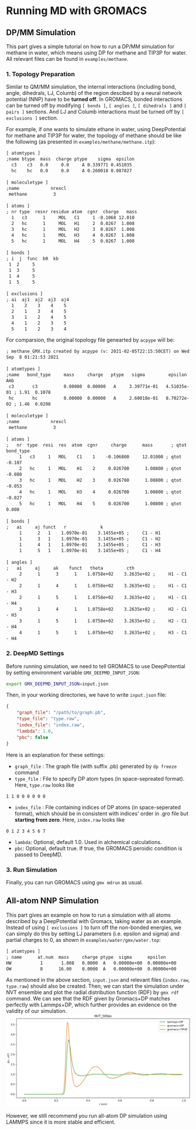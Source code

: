 # Running MD with GROMACS
## DP/MM Simulation
This part gives a simple tutorial on how to run a DP/MM simulation for methane in water, which means using DP for methane and TIP3P for water. All relevant files can be found in `examples/methane`.
### 1. Topology Preparation
Similar to QM/MM simulation, the internal interactions (including bond, angle, dihedrals, LJ, Columb) of the region descibed by a neural network potential (NNP) have to be **turned off**. In GROMACS, bonded interactions can be turned off by modifying `[ bonds ]`, `[ angles ]`, `[ dihedrals ]` and `[ pairs ]` sections. And LJ and Columb interactions must be turned off by `[ exclusions ]` section.

For example, if one wants to simulate ethane in water, using DeepPotential for methane and TIP3P for water, the topology of methane should be like the following (as presented in `examples/methane/methane.itp`):
```
[ atomtypes ]
;name btype  mass  charge ptype    sigma  epsilon
  c3    c3   0.0     0.0     A 0.339771 0.451035
  hc    hc   0.0     0.0     A 0.260018 0.087027

[ moleculetype ]
;name            nrexcl
 methane          3

[ atoms ]
; nr type  resnr residue atom  cgnr  charge   mass
  1   c3      1     MOL   C1     1 -0.1068 12.010
  2   hc      1     MOL   H1     2  0.0267  1.008
  3   hc      1     MOL   H2     3  0.0267  1.008
  4   hc      1     MOL   H3     4  0.0267  1.008
  5   hc      1     MOL   H4     5  0.0267  1.008

[ bonds ]
; i  j  func  b0  kb
 1  2     5        
 1  3     5        
 1  4     5        
 1  5     5        

[ exclusions ]
; ai  aj1  aj2  aj3  aj4
  1    2    3    4    5
  2    1    3    4    5
  3    1    2    4    5
  4    1    2    3    5
  5    1    2    3    4
```
For comparsion, the original topology file genearted by `acpype` will be:
```
; methane_GMX.itp created by acpype (v: 2021-02-05T22:15:50CET) on Wed Sep  8 01:21:53 2021

[ atomtypes ]
;name   bond_type     mass     charge   ptype   sigma         epsilon       Amb
 c3       c3          0.00000  0.00000   A     3.39771e-01   4.51035e-01 ; 1.91  0.1078
 hc       hc          0.00000  0.00000   A     2.60018e-01   8.70272e-02 ; 1.46  0.0208

[ moleculetype ]
;name            nrexcl
 methane          3

[ atoms ]
;   nr  type  resi  res  atom  cgnr     charge      mass       ; qtot   bond_type
     1   c3     1   MOL    C1    1    -0.106800     12.01000 ; qtot -0.107
     2   hc     1   MOL    H1    2     0.026700      1.00800 ; qtot -0.080
     3   hc     1   MOL    H2    3     0.026700      1.00800 ; qtot -0.053
     4   hc     1   MOL    H3    4     0.026700      1.00800 ; qtot -0.027
     5   hc     1   MOL    H4    5     0.026700      1.00800 ; qtot 0.000

[ bonds ]
;   ai     aj funct   r             k
     1      2   1    1.0970e-01    3.1455e+05 ;     C1 - H1    
     1      3   1    1.0970e-01    3.1455e+05 ;     C1 - H2    
     1      4   1    1.0970e-01    3.1455e+05 ;     C1 - H3    
     1      5   1    1.0970e-01    3.1455e+05 ;     C1 - H4    

[ angles ]
;   ai     aj     ak    funct   theta         cth
     2      1      3      1    1.0758e+02    3.2635e+02 ;     H1 - C1     - H2    
     2      1      4      1    1.0758e+02    3.2635e+02 ;     H1 - C1     - H3    
     2      1      5      1    1.0758e+02    3.2635e+02 ;     H1 - C1     - H4    
     3      1      4      1    1.0758e+02    3.2635e+02 ;     H2 - C1     - H3    
     3      1      5      1    1.0758e+02    3.2635e+02 ;     H2 - C1     - H4    
     4      1      5      1    1.0758e+02    3.2635e+02 ;     H3 - C1     - H4    
```
### 2. DeepMD Settings
Before running simulation, we need to tell GROMACS to use DeepPotential by setting environment variable `GMX_DEEPMD_INPUT_JSON`:
```bash
export GMX_DEEPMD_INPUT_JSON=input.json
```
Then, in your working directories, we have to write `input.json` file:
```json
{
    "graph_file": "/path/to/graph.pb",
    "type_file": "type.raw",
    "index_file": "index.raw",
    "lambda": 1.0,
    "pbc": false
}
```
Here is an explanation for these settings:
+ `graph_file` : The graph file (with suffix .pb) generated by `dp freeze` command
+ `type_file` : File to specify DP atom types (in space-sepreated format). Here, `type.raw` looks like
```
1 1 0 0 0 0 0 0
```
+ `index_file` : File containing indices of DP atoms (in space-seperated format), which should be in consistent with indices' order in .gro file but **starting from zero**. Here, `index.raw` looks like
```
0 1 2 3 4 5 6 7
```
+ `lambda`: Optional, default 1.0. Used in alchemical calculations.
+ `pbc`: Optional, default true. If true, the GROMACS peroidic condition is passed to DeepMD.

### 3. Run Simulation
Finally, you can run GROMACS using `gmx mdrun` as usual.

## All-atom NNP Simulation
This part gives an example on how to run a simulation with all atoms described by a DeepPotential with Gromacs, taking water as an example. Instead of using `[ exclusions ]` to turn off the non-bonded energies, we can simply do this by setting LJ parameters (i.e. epsilon and sigma) and partial charges to 0, as shown in `examples/water/gmx/water.top`:
```
[ atomtypes ]
; name      at.num  mass     charge ptype  sigma      epsilon
HW           1       1.008   0.0000  A   0.00000e+00  0.00000e+00
OW           8      16.00    0.0000  A   0.00000e+00  0.00000e+00
``` 
As mentioned in the above section, `input.json` and relevant files (`index.raw`, `type.raw`) should also be created. Then, we can start the simulation under NVT ensemble and plot the radial distribution function (RDF) by `gmx rdf` command. We can see that the RDF given by Gromacs+DP matches perfectly with Lammps+DP, which further provides an evidence on the validity of our simulation.
![rdf](../../examples/water/gmx/rdf.png)

However, we still recommend you run all-atom DP simulation using LAMMPS since it is more stable and efficient.